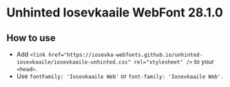 # Unhinted Iosevkaaile WebFont 28.1.0

## How to use

- Add `<link href="https://iosevka-webfonts.github.io/unhinted-iosevkaaile/iosevkaaile-unhinted.css" rel="stylesheet" />` to your `<head>`.
- Use `fontFamily: 'Iosevkaaile Web'` or `font-family: 'Iosevkaaile Web'`.
